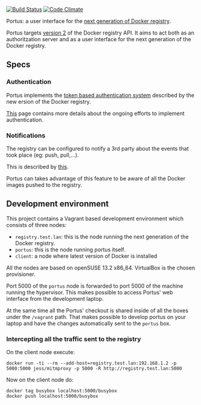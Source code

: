 [![Build Status](https://travis-ci.org/SUSE/Portus.svg?branch=master)](https://travis-ci.org/SUSE/Portus)
[![Code Climate](https://codeclimate.com/github/SUSE/Portus/badges/gpa.svg)](https://codeclimate.com/github/SUSE/Portus)

Portus: a user interface for the [next generation of Docker registry](https://github.com/docker/distribution).

Portus targets [version 2](https://github.com/docker/distribution/blob/master/docs/spec/api.md)
of the Docker registry API. It aims to act both as
an authoritzation server and as a user interface for the next generation of the
Docker registry.

## Specs

### Authentication

Portus implements the [token based authentication system](https://github.com/docker/distribution/blob/master/docs/spec/auth/token.md)
described by the new ersion of the Docker registry.

[This](https://gitlab.suse.de/docker/portus/wikis/authentication-process) page
contains more details about the ongoing efforts to implement authentication.

### Notifications

The registry can be configured to notify a 3rd party about the events that took
place (eg: push, pull,...).

This is described by [this](https://github.com/docker/distribution/blob/master/docs/notifications.md).

Portus can takes advantage of this feature to be aware of all the Docker images
pushed to the registry.

## Development environment

This project contains a Vagrant based development environment which consists of
three nodes:

  * `registry.test.lan`: this is the node running the next generation of the
    Docker registry.
  * `portus`: this is the node running portus itself.
  * `client`: a node where latest version of Docker is installed

All the nodes are based on openSUSE 13.2 x86_64. VirtualBox is the chosen
provisioner.

Port 5000 of the `portus` node is forwarded to port 5000 of the machine running
the hypervisor. This makes possible to access Portus' web interface from the
development laptop.

At the same time all the Portus' checkout is shared inside of all the boxes
under the `/vagrant` path. That makes possible to develop portus on your laptop
and have the changes automatically sent to the `portus` box.

### Intercepting all the traffic sent to the registry

On the client node execute:

```
docker run -ti --rm --add-host=registry.test.lan:192.168.1.2 -p 5000:5000 jess/mitmproxy -p 5000 -R http://registry.test.lan:5000
```

Now on the client node do:

```
docker tag busybox localhost:5000/busybox
docker push localhost:5000/busybox
```

